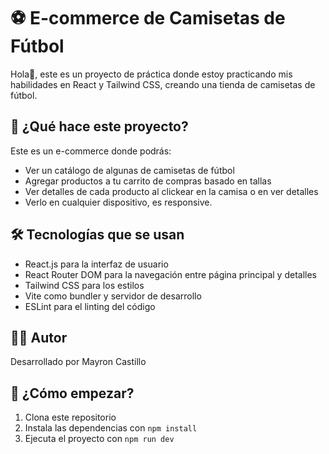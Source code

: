 # ⚽ E-commerce de Camisetas de Fútbol

Hola👋, este es un proyecto de práctica donde estoy practicando mis habilidades en React y Tailwind CSS, creando una tienda de camisetas de fútbol.

## 🎯 ¿Qué hace este proyecto?

Este es un e-commerce donde podrás:

- Ver un catálogo de algunas de camisetas de fútbol
- Agregar productos a tu carrito de compras basado en tallas
- Ver detalles de cada producto al clickear en la camisa o en ver detalles
- Verlo en cualquier dispositivo, es responsive.

## 🛠️ Tecnologías que se usan

- React.js para la interfaz de usuario
- React Router DOM para la navegación entre página principal y detalles
- Tailwind CSS para los estilos
- Vite como bundler y servidor de desarrollo
- ESLint para el linting del código

## 👨‍💻 Autor

Desarrollado por Mayron Castillo

## 🚀 ¿Cómo empezar?

1. Clona este repositorio
2. Instala las dependencias con `npm install`
3. Ejecuta el proyecto con `npm run dev`
